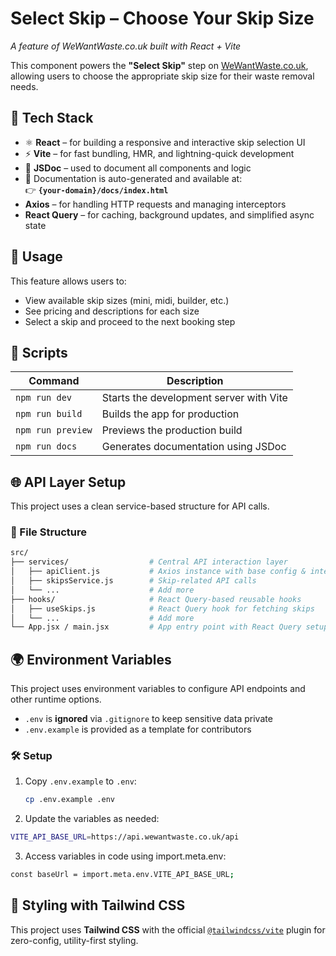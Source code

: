 # Select Skip – Choose Your Skip Size  
*A feature of WeWantWaste.co.uk built with React + Vite*

This component powers the **"Select Skip"** step on [WeWantWaste.co.uk](https://wewantwaste.co.uk), allowing users to choose the appropriate skip size for their waste removal needs.

## 🔧 Tech Stack

- ⚛️ **React** – for building a responsive and interactive skip selection UI
- ⚡ **Vite** – for fast bundling, HMR, and lightning-quick development
- 📝 **JSDoc** – used to document all components and logic
- 📄 Documentation is auto-generated and available at:  
  👉 **`{your-domain}/docs/index.html`**
- **Axios** – for handling HTTP requests and managing interceptors
- **React Query** – for caching, background updates, and simplified async state

## 📁 Usage

This feature allows users to:
- View available skip sizes (mini, midi, builder, etc.)
- See pricing and descriptions for each size
- Select a skip and proceed to the next booking step

## 📜 Scripts

| Command            | Description                                  |
|--------------------|----------------------------------------------|
| `npm run dev`      | Starts the development server with Vite      |
| `npm run build`    | Builds the app for production                |
| `npm run preview`  | Previews the production build                |
| `npm run docs`     | Generates documentation using JSDoc          |

## 🌐 API Layer Setup

This project uses a clean service-based structure for API calls.

### 📁 File Structure
```bash
src/
├── services/                  # Central API interaction layer
│   ├── apiClient.js           # Axios instance with base config & interceptors
│   ├── skipsService.js        # Skip-related API calls
│   └── ...                    # Add more
├── hooks/                     # React Query-based reusable hooks
│   ├── useSkips.js            # React Query hook for fetching skips
│   └── ...                    # Add more
└── App.jsx / main.jsx         # App entry point with React Query setup
```
## 🌍 Environment Variables

This project uses environment variables to configure API endpoints and other runtime options.

- `.env` is **ignored** via `.gitignore` to keep sensitive data private
- `.env.example` is provided as a template for contributors

### 🛠 Setup

1. Copy `.env.example` to `.env`:
   ```bash
   cp .env.example .env
   ```
2. Update the variables as needed:
  ```bash
  VITE_API_BASE_URL=https://api.wewantwaste.co.uk/api
  ```
3. Access variables in code using import.meta.env:
  ```bash
  const baseUrl = import.meta.env.VITE_API_BASE_URL;
  ```

## 🎨 Styling with Tailwind CSS

This project uses **Tailwind CSS** with the official [`@tailwindcss/vite`](https://www.npmjs.com/package/@tailwindcss/vite) plugin for zero-config, utility-first styling.
